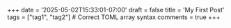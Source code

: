 +++
date = '2025-05-02T15:33:01-07:00'
draft = false
title = 'My First Post'
tags = ["tag1", "tag2"] # Correct TOML array syntax
comments = true
+++
